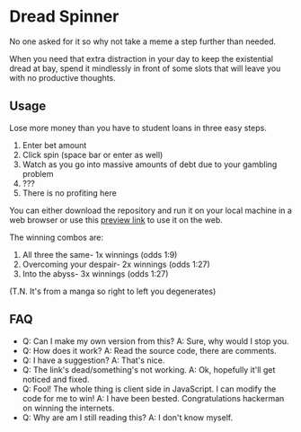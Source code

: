 # Dread Spinner
No one asked for it so why not take a meme a step further than needed.

When you need that extra distraction in your day to keep the existential dread at bay, spend it mindlessly in front of some slots that will leave you with no productive thoughts.

## Usage
Lose more money than you have to student loans in three easy steps.

1. Enter bet amount
2. Click spin (space bar or enter as well)
3. Watch as you go into massive amounts of debt due to your gambling problem
4. ???
5. There is no profiting here

You can either download the repository and run it on your local machine in a web browser or use this [preview link](http://htmlpreview.github.io/?https://github.com/epoch365/DreadSpinner/blob/master/DreadSpinner.html) to use it on the web.

The winning combos are:

1. All three the same- 1x winnings (odds 1:9)
2. Overcoming your despair- 2x winnings (odds 1:27)
3. Into the abyss- 3x winnings (odds 1:27)

(T.N. It's from a manga so right to left you degenerates)

## FAQ

- Q: Can I make my own version from this? A: Sure, why would I stop you.
- Q: How does it work? A: Read the source code, there are comments.
- Q: I have a suggestion? A: That's nice.
- Q: The link's dead/something's not working. A: Ok, hopefully it'll get noticed and fixed.
- Q: Fool! The whole thing is client side in JavaScript. I can modify the code for me to win! A: I have been bested. Congratulations hackerman on winning the internets.
- Q: Why are am I still reading this? A: I don't know myself.
